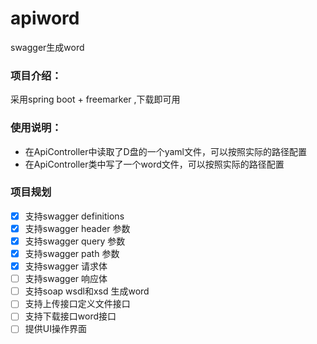 # apiword

swagger生成word

### 项目介绍：

采用spring boot + freemarker ,下载即可用

### 使用说明：

- 在ApiController中读取了D盘的一个yaml文件，可以按照实际的路径配置
- 在ApiController类中写了一个word文件，可以按照实际的路径配置

### 项目规划
- [x] 支持swagger definitions
- [x] 支持swagger header 参数
- [x] 支持swagger query 参数
- [x] 支持swagger path 参数
- [x] 支持swagger 请求体
- [ ] 支持swagger 响应体
- [ ] 支持soap wsdl和xsd 生成word
- [ ] 支持上传接口定义文件接口
- [ ] 支持下载接口word接口
- [ ] 提供UI操作界面
